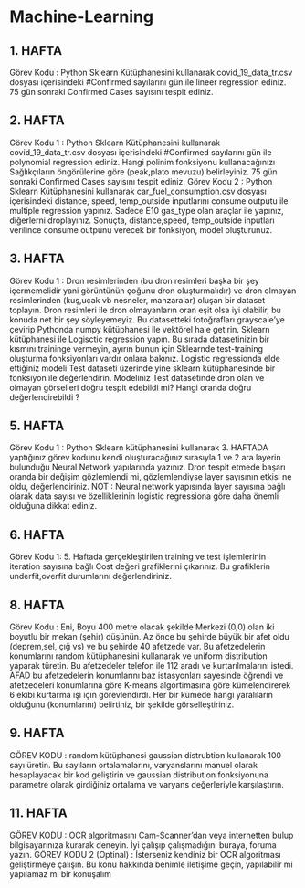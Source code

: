 # Machine-Learning
## 1. HAFTA
Görev Kodu : Python Sklearn Kütüphanesini kullanarak covid_19_data_tr.csv dosyası içerisindeki #Confirmed sayılarını gün ile lineer regression ediniz. 75 gün sonraki Confirmed Cases sayısını tespit ediniz.

## 2. HAFTA
Görev Kodu 1 : Python Sklearn Kütüphanesini kullanarak covid_19_data_tr.csv dosyası içerisindeki #Confirmed sayılarını gün ile polynomial regression ediniz. Hangi polinim fonksiyonu kullanacağınızı Sağlıkçıların öngörülerine göre (peak,plato mevuzu) belirleyiniz. 75 gün sonraki Confirmed Cases sayısını tespit ediniz.
Görev Kodu 2 : Python Sklearn Kütüphanesini kullanarak car_fuel_consumption.csv dosyası içerisindeki distance, speed, temp_outside inputlarını consume outputu ile multiple regression yapınız. Sadece E10 gas_type olan araçlar ile yapınız, diğerlerni droplayınız. Sonuçta, distance,speed, temp_outside inputları verilince consume outpunu verecek bir fonksiyon, model oluşturunuz.

## 3. HAFTA
Görev Kodu 1 : Dron resimlerinden (bu dron resimleri başka bir şey içermemelidir yani görüntünün çoğunu dron oluşturmalıdır) ve dron olmayan resimlerinden (kuş,uçak vb nesneler, manzaralar) oluşan bir dataset toplayın. Dron resimleri ile dron olmayanların oran eşit olsa iyi olabilir, bu konuda net bir şey söyleyemeyiz.
Bu datasetteki fotoğrafları grayscale’ye çevirip Pythonda numpy kütüphanesi ile vektörel hale getirin. Sklearn kütüphanesi ile Logisctic regression yapın.
Bu sırada datasetinizin bir kısmını traininge vermeyin, ayırın bunun için Sklearnde test-training oluşturma fonksiyonları vardır onlara bakınız. Logistic regressionda elde ettiğiniz modeli Test dataseti üzerinde yine sklearn kütüphanesinde bir fonksiyon ile değerlendirin. Modeliniz Test datasetinde dron olan ve olmayan görselleri doğru tespit edebildi mi? Hangi oranda doğru değerlendirebildi ?

## 5. HAFTA
Görev Kodu 1 : Python Sklearn kütüphanesini kullanarak 3. HAFTADA yaptığınız görev kodunu kendi oluşturacağınız sırasıyla 1 ve 2 ara layerin bulunduğu Neural Network yapılarında yazınız. Dron tespit etmede başarı oranda bir değişim gözlemlendi mi, gözlemlendiyse layer sayısının etkisi ne oldu, değerlendiriniz.
NOT : Neural network yapısında layer sayısına bağlı olarak data sayısı ve özelliklerinin logistic regressiona göre daha önemli olduğuna dikkat ediniz.

## 6. HAFTA
Görev Kodu 1: 5. Haftada gerçekleştirilen training ve test işlemlerinin iteration sayısına bağlı Cost değeri grafiklerini çıkarınız. Bu grafiklerin underfit,overfit durumlarını değerlendiriniz.

## 8. HAFTA
Görev Kodu : Eni, Boyu 400 metre olacak şekilde Merkezi (0,0) olan iki boyutlu bir mekan (şehir) düşünün. Az önce bu şehirde büyük bir afet oldu (deprem,sel, çığ vs) ve bu şehirde 40 afetzede var. Bu afetzedelerin konumlarını random kütüphanesini kullanarak ve uniform distribution yaparak türetin.
Bu afetzedeler telefon ile 112 aradı ve kurtarılmalarını istedi. AFAD bu afetzedelerin konumlarını baz istasyonları sayesinde öğrendi ve afetzedeleri konumlarına göre K-means algortimasına göre kümelendirerek 6 ekibi kurtarma işi için görevlendirdi.
Her bir kümede hangi yaralıların olduğunu (konumlarını) belirtiniz, bir şekilde görselleştiriniz.

## 9. HAFTA
GÖREV KODU : random kütüphanesi gaussian distrubtion kullanarak 100 sayı üretin. Bu sayıların ortalamalarını, varyanslarını manuel olarak hesaplayacak bir kod geliştirin ve gaussian distribution fonksiyonuna parametre olarak girdiğiniz ortalama ve varyans değerleriyle karşılaştırın.

## 11. HAFTA
GÖREV KODU : OCR algoritmasını Cam-Scanner’dan veya internetten bulup bilgisayarınıza kurarak deneyin. İyi çalışıp çalışmadığını buraya, foruma yazın.
GÖREV KODU 2 (Optinal) : İsterseniz kendiniz bir OCR algoritması geliştirmeye çalışın. Bu konu hakkında benimle iletişime geçin, yapılabilir mi yapılamaz mı bir konuşalım

